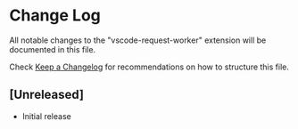 # Change Log

All notable changes to the "vscode-request-worker" extension will be documented in this file.

Check [Keep a Changelog](http://keepachangelog.com/) for recommendations on how to structure this file.

## [Unreleased]

- Initial release